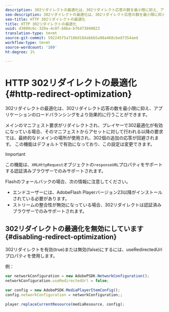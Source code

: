 ```yaml
---
description: 302リダイレクトの最適化は、302リダイレクト応答の数を最小限に抑え、アプリケーションのロードバランシングをより効果的に行うことができます。
seo-description: 302リダイレクトの最適化は、302リダイレクト応答の数を最小限に抑え、アプリケーションのロードバランシングをより効果的に行うことができます。
seo-title: HTTP 302リダイレクトの最適化
title: HTTP 302リダイレクトの最適化
uuid: d3009c6c-320a-4c0f-b6ba-bf6473049823
translation-type: tm+mt
source-git-commit: 592245f5a7186d18dabbb5a98a468cbed7354aed
workflow-type: tm+mt
source-wordcount: '169'
ht-degree: 1%

---
```



# HTTP 302リダイレクトの最適化{#http-redirect-optimization}

302リダイレクトの最適化は、302リダイレクト応答の数を最小限に抑え、アプリケーションのロードバランシングをより効果的に行うことができます。

メインのマニフェスト要求がリダイレクトされ、プレイヤーで302最適化が有効になっている場合、そのマニフェストからアセットに対して行われる以降の要求では、最終的なドメインの場所が使用され、302個の追加の応答が回避されます。 この機能はデフォルトで有効になっており、この設定は変更できます。

>[!IMPORTANT]
>
>この機能は、`XMLHttpRequest`オブジェクトの`responseURL`プロパティをサポートする認証済みブラウザーでのみサポートされます。

Flashのフォールバックの場合、次の情報に注意してください。

* エンドユーザーには、AdobeFlash Playerバージョン23以降がインストールされている必要があります。
* ストリームの整合性が無効になっている場合、302リダイレクトは認証済みブラウザーでのみサポートされます。

## 302リダイレクトの最適化を無効にしています{#disabling-redirect-optimization}

302リダイレクトを有効(true)または無効(false)にするには、useRedirectedUrlプロパティを使用します。

例：

```js
var networkConfiguration = new AdobePSDK.NetworkConfiguration(); 
networkConfiguration.useRedirectedUrl = false; 
 
var config = new AdobePSDK.MediaPlayerItemConfig(); 
config.networkConfiguration = networkConfiguration;; 
 
player.replaceCurrentResource(mediaResource, config);
```
